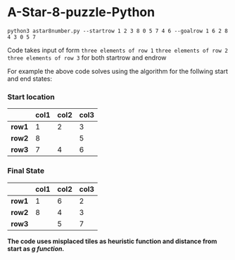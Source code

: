 # A-Star-8-puzzle-Python

```
python3 astar8number.py --startrow 1 2 3 8 0 5 7 4 6 --goalrow 1 6 2 8 4 3 0 5 7
```

Code takes input of form `three elements of row 1` `three elements of row 2` `three elements of row 3` for both startrow and endrow

For example the above code solves using the algorithm for the follwing start and end states:

### Start location

| |col1|col2|col3|
|-| - | - | - |
|**row1**| 1 | 2 | 3 |
|**row2**| 8 |   | 5 |
|**row3**| 7 | 4 | 6 |

### Final State

| |col1|col2|col3|
|-| - | - | - |
|**row1**| 1 | 6 | 2 |
|**row2**| 8 | 4 | 3 |
|**row3**|  | 5 | 7 |

**The code uses misplaced tiles as heuristic function and distance from start as *g function.***
